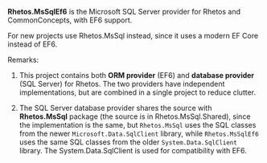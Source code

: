 ﻿**Rhetos.MsSqlEf6** is the Microsoft SQL Server provider for Rhetos and CommonConcepts, with EF6 support.

For new projects use Rhetos.MsSql instead, since it uses a modern EF Core instead of EF6.

Remarks:

1. This project contains both **ORM provider** (EF6) and **database provider** (SQL Server) for Rhetos.
   The two providers have independent implementations, but are combined in a single project to reduce clutter.

2. The SQL Server database provider shares the source with **Rhetos.MsSql** package (the source is in Rhetos.MsSql.Shared),
   since the implementation is the same, but `Rhetos.MsSql` uses the SQL classes from the newer `Microsoft.Data.SqlClient` library,
   while `Rhetos.MsSqlEf6` uses the same SQL classes from the older `System.Data.SqlClient` library.
   The System.Data.SqlClient is used for compatibility with EF6.
